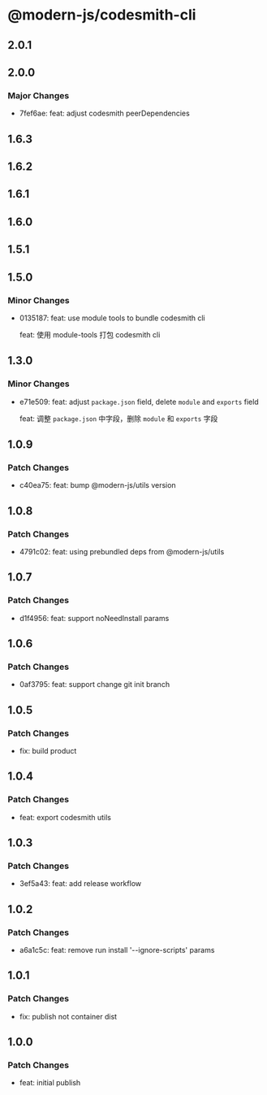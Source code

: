 # @modern-js/codesmith-cli

## 2.0.1

## 2.0.0

### Major Changes

- 7fef6ae: feat: adjust codesmith peerDependencies

## 1.6.3

## 1.6.2

## 1.6.1

## 1.6.0

## 1.5.1

## 1.5.0

### Minor Changes

- 0135187: feat: use module tools to bundle codesmith cli

  feat: 使用 module-tools 打包 codesmith cli

## 1.3.0

### Minor Changes

- e71e509: feat: adjust `package.json` field, delete `module` and `exports` field

  feat: 调整 `package.json` 中字段，删除 `module` 和 `exports` 字段

## 1.0.9

### Patch Changes

- c40ea75: feat: bump @modern-js/utils version

## 1.0.8

### Patch Changes

- 4791c02: feat: using prebundled deps from @modern-js/utils

## 1.0.7

### Patch Changes

- d1f4956: feat: support noNeedInstall params

## 1.0.6

### Patch Changes

- 0af3795: feat: support change git init branch

## 1.0.5

### Patch Changes

- fix: build product

## 1.0.4

### Patch Changes

- feat: export codesmith utils

## 1.0.3

### Patch Changes

- 3ef5a43: feat: add release workflow

## 1.0.2

### Patch Changes

- a6a1c5c: feat: remove run install '--ignore-scripts' params

## 1.0.1

### Patch Changes

- fix: publish not container dist

## 1.0.0

### Patch Changes

- feat: initial publish
